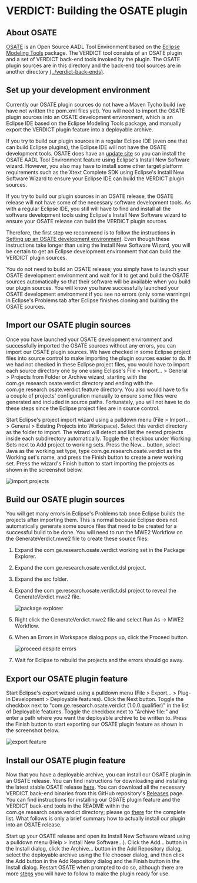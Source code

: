 # VERDICT: Building the OSATE plugin

## About OSATE

[OSATE](https://osate.org/about-osate.html) is an Open Source AADL
Tool Environment based on the [Eclipse Modeling
Tools](https://www.eclipse.org/downloads/packages/release/2019-03/r/eclipse-modeling-tools)
package.  The VERDICT tool consists of an OSATE plugin and a set of
VERDICT back-end tools invoked by the plugin.  The OSATE plugin
sources are in this directory and the back-end tool sources are in
another directory [(../verdict-back-ends)](../verdict-back-ends).

## Set up your development environment

Currently our OSATE plugin sources do not have a Maven Tycho build (we
have not written the pom.xml files yet).  You will need to import the
OSATE plugin sources into an OSATE development environment, which is
an Eclipse IDE based on the Eclipse Modeling Tools package, and
manually export the VERDICT plugin feature into a deployable archive.

If you try to build our plugin sources in a regular Eclipse IDE (even
one that can build Eclipse plugins), the Eclipse IDE will not have the
OSATE development tools.  OSATE does have an [update
site](https://osate-build.sei.cmu.edu/download/osate/stable/latest/updates/)
so you can install the OSATE AADL Tool Environment feature using
Eclipse's Install New Software wizard.  However, you also may have to
install some other target platform requirements such as the Xtext
Complete SDK using Eclipse's Install New Software Wizard to ensure
your Eclipse IDE can build the VERDICT plugin sources.

If you try to build our plugin sources in an OSATE release, the OSATE
release will not have some of the necessary software development
tools.  As with a regular Eclipse IDE, you still will have to
find and install all the software development tools using Eclipse's
Install New Software wizard to ensure your OSATE release can build the
VERDICT plugin sources.

Therefore, the first step we recommend is to follow the instructions
in [Setting up an OSATE development
environment](https://osate.org/setup-development.html).  Even though
these instructions take longer than using the Install New Software
Wizard, you will be certain to get an Eclipse development environment
that can build the VERDICT plugin sources.

You do not need to build an OSATE release; you simply have to launch
your OSATE development environment and wait for it to get and build
the OSATE sources automatically so that their software will be
available when you build our plugin sources.  You will know you have
successfully launched your OSATE development environment if you see no
errors (only some warnings) in Eclipse's Problems tab after Eclipse
finishes cloning and building the OSATE sources.

## Import our OSATE plugin sources

Once you have launched your OSATE development environment and
successfully imported the OSATE sources without any errors, you can
import our OSATE plugin sources.  We have checked in some Eclipse
project files into source control to make importing the plugin sources
easier to do.  If we had not checked in these Eclipse project files,
you would have to import each source directory one by one using
Eclipse's File > Import... > General > Projects from Folder or Archive
wizard, starting with the com.ge.research.osate.verdict directory and
ending with the com.ge.research.osate.verdict.feature directory.  You
also would have to fix a couple of projects' configuration manually to
ensure some files were generated and included in source paths.
Fortunately, you will not have to do these steps since the Eclipse
project files are in source control.

Start Eclipse's project import wizard using a pulldown menu (File >
Import... > General > Existing Projects into Workspace).  Select this
verdict directory as the folder to import.  The wizard will detect and
list the nested projects inside each subdirectory automatically.
Toggle the checkbox under Working Sets next to Add project to working
sets.  Press the New... button, select Java as the working set type,
type com.ge.research.osate.verdict as the Working set's name, and
press the Finish button to create a new working set.  Press the
wizard's Finish button to start importing the projects as shown in the
screenshot below.

![import projects](../../docs/images/import-projects.png)

## Build our OSATE plugin sources

You will get many errors in Eclipse's Problems tab once Eclipse builds
the projects after importing them.  This is normal because Eclipse
does not automatically generate some source files that need to be
created for a successful build to be done.  You will need to run the
MWE2 Workflow on the GenerateVerdict.mwe2 file to create these source
files:

1. Expand the com.ge.research.osate.verdict working set in the Package
   Explorer.
2. Expand the com.ge.research.osate.verdict.dsl project.
3. Expand the src folder.
4. Expand the com.ge.research.osate.verdict.dsl project to reveal the
   GenerateVerdict.mwe2 file.

   ![package explorer](../../docs/images/package-explorer.png)
5. Right click the GenerateVerdict.mwe2 file and select Run As -> MWE2
   Workflow.
6. When an Errors in Workspace dialog pops up, click the Proceed
   button.

   ![proceed despite errors](../../docs/images/proceed-despite-errors.png)
7. Wait for Eclipse to rebuild the projects and the errors should go
   away.

## Export our OSATE plugin feature

Start Eclipse's export wizard using a pulldown menu (File >
Export... > Plug-in Development > Deployable features).  Click the
Next button.  Toggle the checkbox next to
"com.ge.research.osate.verdict (1.0.0.qualifier)" in the list of
Deployable features.  Toggle the checkbox next to "Archive file:" and
enter a path where you want the deployable archive to be written to.
Press the Finish button to start exporting our OSATE plugin feature as
shown in the screenshot below.

![export feature](../../docs/images/export-feature.png)

## Install our OSATE plugin feature

Now that you have a deployable archive, you can install our OSATE
plugin in an OSATE release.  You can find instructions for downloading
and installing the latest stable OSATE release
[here](https://osate.org/download-and-install.html).  You can download
all the necessary VERDICT back-end binaries from this GitHub
repository's
[Releases](https://github.com/ge-high-assurance/VERDICT/releases)
page.  You can find instructions for installing our OSATE plugin
feature and the VERDICT back-end tools in the README within the
com.ge.research.osate.verdict directory; please go
[there](com.ge.research.osate.verdict/README.md) for the complete
list.  What follows is only a brief summary how to actually install
our plugin into an OSATE release.

Start up your OSATE release and open its Install New Software wizard
using a pulldown menu (Help > Install New Software...).  Click the
Add... button in the Install dialog, click the Archive... button in
the Add Repository dialog, select the deployable archive using the
file chooser dialog, and then click the Add button in the Add
Repository dialog and the Finish button in the Install dialog.
Restart OSATE when prompted to do so, although there are more
[steps](com.ge.research.osate.verdict/README.md) you will have to
follow to make the plugin ready for use.
